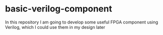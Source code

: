 # basic-verilog-component
In this repository I am going to develop some useful FPGA component using Verilog, which I could use them in my design later
